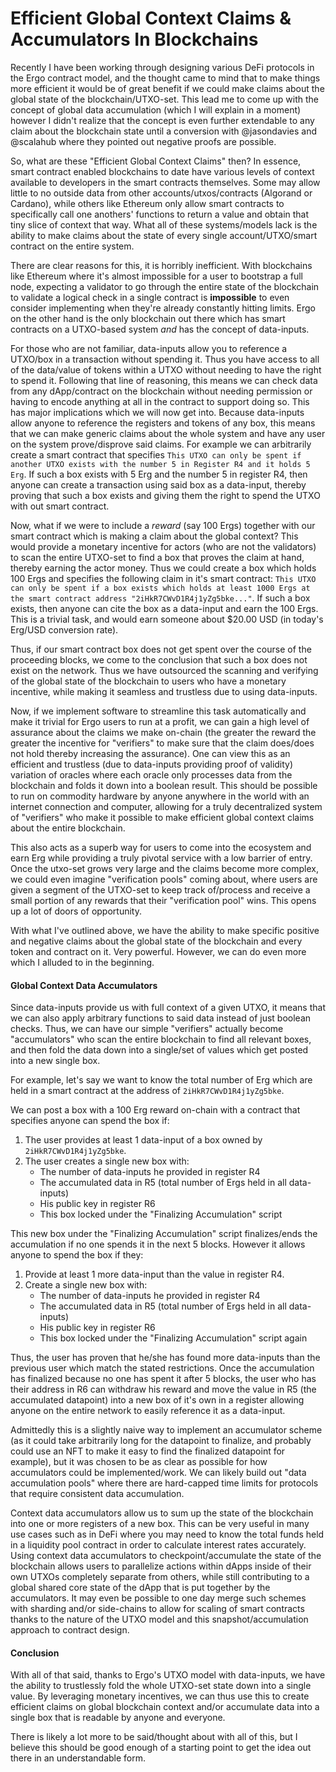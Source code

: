 Efficient Global Context Claims & Accumulators In Blockchains
===
Recently I have been working through designing various DeFi protocols in the Ergo contract model, and the thought came to mind that to make things more efficient it would be of great benefit if we could make claims about the global state of the blockchain/UTXO-set. This lead me to come up with the concept of global data accumulation (which I will explain in a moment) however I didn't realize that the concept is even further extendable to any claim about the blockchain state until a conversion with @jasondavies and @scalahub where they pointed out negative proofs are possible.

So, what are these "Efficient Global Context Claims" then? In essence, smart contract enabled blockchains to date have various levels of context available to developers in the smart contracts themselves. Some may allow little to no outside data from other accounts/utxos/contracts (Algorand or Cardano), while others like Ethereum only allow smart contracts to specifically call one anothers' functions to return a value and obtain that tiny slice of context that way. What all of these systems/models lack is the ability to make claims about the state of every single account/UTXO/smart contract on the entire system.

There are clear reasons for this, it is horribly inefficient. With blockchains like Ethereum where it's almost impossible for a user to bootstrap a full node, expecting a validator to go through the entire state of the blockchain to validate a logical check in a single contract is **impossible** to even consider implementing when they're already constantly hitting limits. Ergo on the other hand is the only blockchain out there which has smart contracts on a UTXO-based system *and* has the concept of data-inputs.

For those who are not familiar, data-inputs allow you to reference a UTXO/box in a transaction without spending it. Thus you have access to all of the data/value of tokens within a UTXO without needing to have the right to spend it. Following that line of reasoning, this means we can check data from any dApp/contract on the blockchain without needing permission or having to encode anything at all in the contract to support doing so. This has major implications which we will now get into. 
Because data-inputs allow anyone to reference the registers and tokens of any box, this means that we can make generic claims about the whole system and have any user on the system prove/disprove said claims. For example we can arbitrarily create a smart contract that specifies `This UTXO can only be spent if another UTXO exists with the number 5 in Register R4 and it holds 5 Erg`. If such a box exists with 5 Erg and the number 5 in register R4, then anyone can create a transaction using said box as a data-input, thereby proving that such a box exists and giving them the right to spend the UTXO with out smart contract.

Now, what if we were to include a *reward* (say 100 Ergs) together with our smart contract which is making a claim about the global context? This would provide a monetary incentive for actors (who are not the validators) to scan the entire UTXO-set to find a box that proves the claim at hand, thereby earning the actor money. Thus we could create a box which holds 100 Ergs and specifies the following claim in it's smart contract: `This UTXO can only be spent if a box exists which holds at least 1000 Ergs at the smart contract address "2iHkR7CWvD1R4j1yZg5bke..."`. If such a box exists, then anyone can cite the box as a data-input and earn the 100 Ergs. This is a trivial task, and would earn someone about $20.00 USD (in today's Erg/USD conversion rate).

Thus, if our smart contract box does not get spent over the course of the proceeding blocks, we come to the conclusion that such a box does not exist on the network. Thus we have outsourced the scanning and verifying of the global state of the blockchain to users who have a monetary incentive, while making it seamless and trustless due to using data-inputs. 

Now, if we implement software to streamline this task automatically and make it trivial for Ergo users to run at a profit, we can gain a high level of assurance about the claims we make on-chain (the greater the reward the greater the incentive for "verifiers" to make sure that the claim does/does not hold thereby increasing the assurance). One can view this as an efficient and trustless (due to data-inputs providing proof of validity) variation of oracles where each oracle only processes data from the blockchain and folds it down into a boolean result. This should be possible to run on commodity hardware by anyone anywhere in the world with an internet connection and computer, allowing for a truly decentralized system of "verifiers" who make it possible to make efficient global context claims about the entire blockchain. 

This also acts as a superb way for users to come into the ecosystem and earn Erg while providing a truly pivotal service with a low barrier of entry. Once the utxo-set grows very large and the claims become more complex, we could even imagine "verification pools" coming about, where users are given a segment of the UTXO-set to keep track of/process and receive a small portion of any rewards that their "verification pool" wins. This opens up a lot of doors of opportunity.

With what I've outlined above, we have the ability to make specific positive and negative claims about the global state of the blockchain and every token and contract on it. Very powerful. However, we can do even more which I alluded to in the beginning.

#### Global Context Data Accumulators

Since data-inputs provide us with full context of a given UTXO, it means that we can also apply arbitrary functions to said data instead of just boolean checks. Thus, we can have our simple "verifiers" actually become "accumulators" who scan the entire blockchain to find all relevant boxes, and then fold the data down into a single/set of values which get posted into a new single box.

For example, let's say we want to know the total number of Erg which are held in a smart contract at the address of `2iHkR7CWvD1R4j1yZg5bke`.

We can post a box with a 100 Erg reward on-chain with a contract that specifies anyone can spend the box if:
1. The user provides at least 1 data-input of a box owned by `2iHkR7CWvD1R4j1yZg5bke`.
2. The user creates a single new box with:
    - The number of data-inputs he provided in register R4
    - The accumulated data in R5 (total number of Ergs held in all data-inputs)
    - His public key in register R6
    - This box locked under the "Finalizing Accumulation" script


This new box under the "Finalizing Accumulation" script finalizes/ends the accumulation if no one spends it in the next 5 blocks. However it allows anyone to spend the box if they:
1. Provide at least 1 more data-input than the value in register R4.
2. Create a single new box with:
    - The number of data-inputs he provided in register R4 
    - The accumulated data in R5 (total number of Ergs held in all data-inputs)
    - His public key in register R6
    - This box locked under the "Finalizing Accumulation" script again

Thus, the user has proven that he/she has found more data-inputs than the previous user which match the stated restrictions. Once the accumulation has finalized because no one has spent it after 5 blocks, the user who has their address in R6 can withdraw his reward and move the value in R5 (the accumulated datapoint) into a new box of it's own in a register allowing anyone on the entire network to easily reference it as a data-input.

Admittedly this is a slightly naive way to implement an accumulator scheme (as it could take arbitrarily long for the datapoint to finalize, and probably could use an NFT to make it easy to find the finalized datapoint for example), but it was chosen to be as clear as possible for how accumulators could be implemented/work. We can likely build out "data accumulation pools" where there are hard-capped time limits for protocols that require consistent data accumulation.

Context data accumulators allow us to sum up the state of the blockchain into one or more registers of a new box. This can be very useful in many use cases such as in DeFi where you may need to know the total funds held in a liquidity pool contract in order to calculate interest rates accurately. Using context data accumulators to checkpoint/accumulate the state of the blockchain allows users to parallelize actions within dApps inside of their own UTXOs completely separate from others, while still contributing to a global shared core state of the dApp that is put together by the accumulators. It may even be possible to one day merge such schemes with sharding and/or side-chains to allow for scaling of smart contracts thanks to the nature of the UTXO model and this snapshot/accumulation approach to contract design.


#### Conclusion

With all of that said, thanks to Ergo's UTXO model with data-inputs, we have the ability to trustlessly fold the whole UTXO-set state down into a single value. By leveraging monetary incentives, we can thus use this to create efficient claims on global blockchain context and/or accumulate data into a single box that is readable by anyone and everyone.

There is likely a lot more to be said/thought about with all of this, but I believe this should be good enough of a starting point to get the idea out there in an understandable form.
